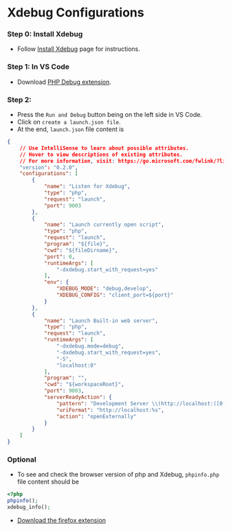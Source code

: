 # Xdebug Configurations

### Step 0: Install Xdebug

- Follow [Install Xdebug](../linux/01.setup.necessary.features.on.linux.md#xdebug) page for instructions.

### Step 1: In VS Code

- Download [PHP Debug extension](https://marketplace.visualstudio.com/items?itemName=xdebug.php-debug).

### Step 2:

- Press the `Run and Debug` button being on the left side in VS Code.
- Click on `create a launch.json file`.
- At the end, `launch.json` file content is

```JSON
{
    // Use IntelliSense to learn about possible attributes.
    // Hover to view descriptions of existing attributes.
    // For more information, visit: https://go.microsoft.com/fwlink/?linkid=830387
    "version": "0.2.0",
    "configurations": [
        {
            "name": "Listen for Xdebug",
            "type": "php",
            "request": "launch",
            "port": 9003
        },
        {
            "name": "Launch currently open script",
            "type": "php",
            "request": "launch",
            "program": "${file}",
            "cwd": "${fileDirname}",
            "port": 0,
            "runtimeArgs": [
                "-dxdebug.start_with_request=yes"
            ],
            "env": {
                "XDEBUG_MODE": "debug,develop",
                "XDEBUG_CONFIG": "client_port=${port}"
            }
        },
        {
            "name": "Launch Built-in web server",
            "type": "php",
            "request": "launch",
            "runtimeArgs": [
                "-dxdebug.mode=debug",
                "-dxdebug.start_with_request=yes",
                "-S",
                "localhost:0"
            ],
            "program": "",
            "cwd": "${workspaceRoot}",
            "port": 9003,
            "serverReadyAction": {
                "pattern": "Development Server \\(http://localhost:([0-9]+)\\) started",
                "uriFormat": "http://localhost:%s",
                "action": "openExternally"
            }
        }
    ]
}
```

### Optional

- To see and check the browser version of php and Xdebug, `phpinfo.php` file content should be

```PHP
<?php
phpinfo();
xdebug_info();
```

- [Download the firefox extension](https://addons.mozilla.org/en-GB/firefox/addon/xdebug-helper-for-firefox/)
